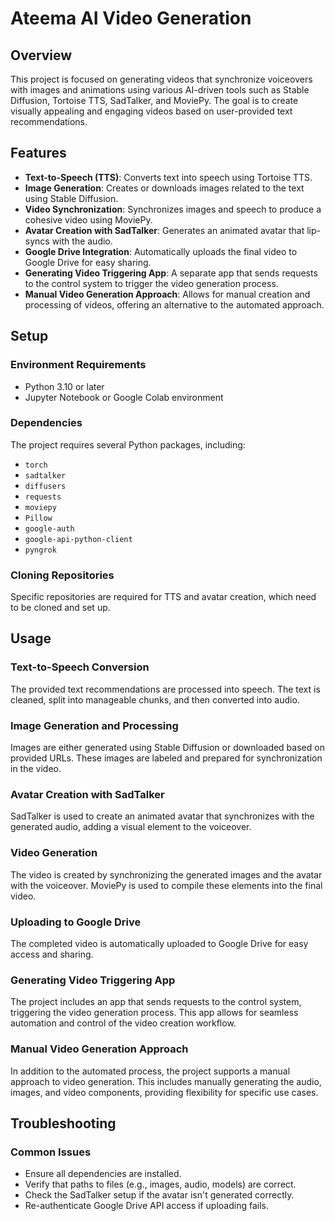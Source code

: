 # Ateema AI Video Generation

## Overview
This project is focused on generating videos that synchronize voiceovers with images and animations using various AI-driven tools such as Stable Diffusion, Tortoise TTS, SadTalker, and MoviePy. The goal is to create visually appealing and engaging videos based on user-provided text recommendations.

## Features
- **Text-to-Speech (TTS)**: Converts text into speech using Tortoise TTS.
- **Image Generation**: Creates or downloads images related to the text using Stable Diffusion.
- **Video Synchronization**: Synchronizes images and speech to produce a cohesive video using MoviePy.
- **Avatar Creation with SadTalker**: Generates an animated avatar that lip-syncs with the audio.
- **Google Drive Integration**: Automatically uploads the final video to Google Drive for easy sharing.
- **Generating Video Triggering App**: A separate app that sends requests to the control system to trigger the video generation process.
- **Manual Video Generation Approach**: Allows for manual creation and processing of videos, offering an alternative to the automated approach.

## Setup
### Environment Requirements
- Python 3.10 or later
- Jupyter Notebook or Google Colab environment

### Dependencies
The project requires several Python packages, including:
- `torch`
- `sadtalker`
- `diffusers`
- `requests`
- `moviepy`
- `Pillow`
- `google-auth`
- `google-api-python-client`
- `pyngrok`

### Cloning Repositories
Specific repositories are required for TTS and avatar creation, which need to be cloned and set up.

## Usage
### Text-to-Speech Conversion
The provided text recommendations are processed into speech. The text is cleaned, split into manageable chunks, and then converted into audio.

### Image Generation and Processing
Images are either generated using Stable Diffusion or downloaded based on provided URLs. These images are labeled and prepared for synchronization in the video.

### Avatar Creation with SadTalker
SadTalker is used to create an animated avatar that synchronizes with the generated audio, adding a visual element to the voiceover.

### Video Generation
The video is created by synchronizing the generated images and the avatar with the voiceover. MoviePy is used to compile these elements into the final video.

### Uploading to Google Drive
The completed video is automatically uploaded to Google Drive for easy access and sharing.

### Generating Video Triggering App
The project includes an app that sends requests to the control system, triggering the video generation process. This app allows for seamless automation and control of the video creation workflow.

### Manual Video Generation Approach
In addition to the automated process, the project supports a manual approach to video generation. This includes manually generating the audio, images, and video components, providing flexibility for specific use cases.

## Troubleshooting
### Common Issues
- Ensure all dependencies are installed.
- Verify that paths to files (e.g., images, audio, models) are correct.
- Check the SadTalker setup if the avatar isn't generated correctly.
- Re-authenticate Google Drive API access if uploading fails.
